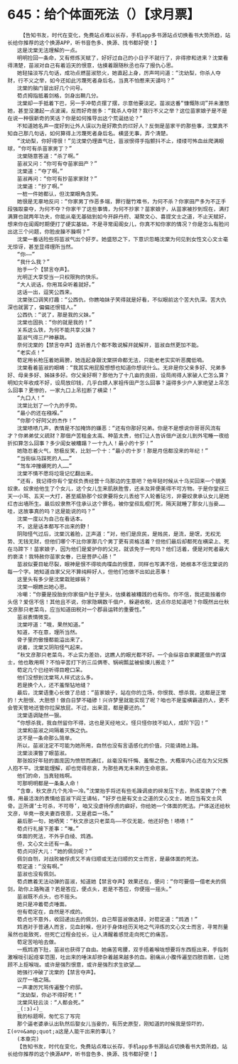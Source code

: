 # 645：给个体面死法（）【求月票】
        【告知书友，时代在变化，免费站点难以长存，手机app多书源站点切换看书大势所趋，站长给你推荐的这个换源APP，听书音色多、换源、找书都好使！】
       这是沈棠无法理解的一点。
       明明捡回一条命，又有修炼天赋了，好好过自己的小日子不就行了，非得掺和进来？沈棠看得清楚，苗淑对自己有着滔天的恨意，估摸着跟随秋丞也存了报仇心思。
       她轻描淡写几句话，成功点燃苗淑怒火，她直起上身，厉声呵问道：“沈幼梨，你杀人夺财，行不义之举，如今还如此污蔑死者身后名，当真不怕惹来天谴吗？”
       沈棠的脑门冒出好几个问号。
       荀贞拇指抵着剑格，剑身出鞘几分。
       沈棠却一手抵着下巴，另一手冲荀贞摆了摆，示意他要淡定。苗淑这番“慷慨陈词”并未激怒她，甚至没激起一点波澜，反而好奇居多：“我杀人夺财？我行不义之举？这位苗家娘子是不是在说一种很新奇的笑话？你是如何推导出这个荒诞结论？”
       不知道她名声一度好到让外人误以为是好欺负的烂好人？反倒是苗家干的那些事，沈棠真不知自己那几句话，如何算得上污蔑死者身后名。横竖无事，弄个清楚。
       “沈幼梨，你好得很！”见沈棠仍理直气壮，苗淑恨得手指颤抖不止，缕缕可怖血丝爬满眼球，“你可有杀苗家男丁？”
       沈棠随意答道：“杀了啊。”
       苗淑又问：“你可有夺苗家田产？”
       沈棠道：“夺了啊。”
       苗淑再问：“你可有抄苗家家财？”
       沈棠道：“抄了啊。”
       一桩一件她都认，但沈棠眼角含笑。
       她很是无辜地反问：“你家男丁作恶多端，罪行罄竹难书，为何不杀？你家田产多为不正手段强取豪夺，为何不夺？你家干了这些事情，为何不抄家？苗家娘子，从苗家被抄到现在，满打满算也就两年功夫，你能从毫无基础到如今开辟丹府、凝聚文心、喜提文士之道，不止天赋好，想来你在闺阁时期便打了硬实基础，不是寻常闺阁女儿，你真不知你家的情况？你是怎么有脸问出这三个问题，你脸皮臊不臊啊？”
       沈棠一番话险些将苗淑气出个好歹。她盛怒之下，下意识忽略沈棠为何见到女性文心文士毫无惊讶，甚至显得理所当然。
       “你——”
       “我什么我？”
       抬手一个【禁言夺声】。
       光明正大享受当一只权限狗的快乐。
       “大人说话，你用耳朵听着就好。”
       这话一出，逗笑公西来。
       沈棠张口调笑打趣：“公西仇，你瞧咱妹子笑得就是好看，不似眼前这个苦大仇深。苦大仇深也就罢了，偏偏还恨错人。”
       公西仇：“说了，那是我的义妹。”
       沈棠也固执：“你的就是我的！”
       关系这么铁，为何不能共享义妹？
       苗淑气得三尸神暴跳。
       奈何沈棠的【禁言夺声】连祈善几个都不敢说解开就解开，苗淑自然更加不能。
       “老实点！”
       荀定用长枪压着她肩膀，她连起身跟沈棠拼命都无法，只能老老实实听恶魔低喃。
       沈棠看着苗淑的眼睛：“我其实用屁股想想也知道你想说什么。无非是你父亲多好、兄弟多好、母亲多好、姊妹多好。你父亲好啊？那他为了十几亩的良田，设局闹得人家破人亡怎么算？明知灾年收成不好，设局放印钱，几乎白嫖人家祖传田产怎么回事？逼得多少户人家绝望上吊怎么回事？更惨的，一家九口上吊拉断了横梁！”
       “九口人！”
       沈棠比划了一个九的手势。
       “最小的还在襁褓。”
       “你那个好阿父的杰作！”
       沈棠啧啧几声，表情是不加掩饰的嫌恶：“还有你那好兄弟。你是不是想说你哥哥风流有才？你弟弟仗义疏财？那佃户苦租金太高、种苗太贵，他们让人告诉佃户送女儿到外宅睡一夜给折扣算怎么回事？多少闺女被糟蹋？一十九人！最小的十岁！”
       她隐忍着火气，怒极反笑，比划一个十：“最小的十岁！那是月信都没来的年纪！”
       “当街纵马踩死的人……”
       “驾车冲撞碾死的人……”
       沈棠不情不愿将垃圾记忆翻出来。
       “还有，我记得你有个堂叔负责经营十乌那边的生意吧？他年轻时候从十乌买回来一个貌美奴隶。奴隶给他生了个女儿，这个女儿生来肌肤胜雪，还未及笄便美得不可方物。于是你堂叔三天一小骂、五天一大打，甚至威胁那个奴隶要将女儿丢给下人轮番玷污，非要奴隶承认女儿是她红杏出墙所生。最后奴隶熬不住承认这个罪名，被你堂叔乱棍打死，隔天就睡了那女儿当妾……哇，这故事真的吗？这是能说的吗？”
       沈棠一度以为自己在看话本。
       不，这是话本都写不出来的野！
       阴阳怪气过后，沈棠沉着脸，正声道：“对，他们是庶民，是贱民，是流，是氓，无权无势、无钱无财，但他们哪个不比你家那几个男丁更有资格活着？但他们最后却都死在横梁上、死在马蹄下！苗家娘子，因为他们是爱护你的父兄，就该免于一死吗？他们活着，便是对死者最大的亵渎！我特赦你苗家女眷，已是菩萨心肠！”
       苗淑似要目眦尽裂，眼神是恨不得啖肉喋血的恨意，同样也写满不信，她根本不信沈棠说的每一个字。她知道自家父兄不算纯粹好人，但他们也做不出如此恶事！
       这里头有多少是沈棠栽赃嫁祸？
       沈棠一眼瞧出她心思。
       冷嘲：“你要是投胎到你家佃户肚子里头，估摸着被糟践的也有你。你不信，我还能按着你头信？爱信不信！其他且不说，你家隐瞒数千佃户，躲避收税，这点你总知道吧？你既然出仕秋文彦那只老菜鸟，应当知道田税对一个郡县运转的重要性。”
       苗淑表情微变。
       沈棠哼道：“哦，果然知道。”
       知道，不在意，理所当然。
       骨子里的傲慢都能溢出来了。
       说着，沈棠又阴阳怪气起来。
       “秋文彦那只老菜鸟，不止实力差劲，这瞧人的眼光都不好。一个会纵容自家藏匿佃户的谋士，他也敢用啊？不怕辛苦打下的三瓜俩枣、锅碗瓢盆被偷摸儿搬走？”
       荀定几个已经听得目瞪口呆。
       他们没想到沈棠骂人样式这么多。
       若是换个人，还不羞惭钻地缝？
       最后，沈棠语重心长做了总结：“苗家娘子，站在你的立场，你恨我、想杀我，这都是正常的！大胆恨、大胆想！做白日梦不磕碜！兴许梦里就能实现了呢？咱也不是蛮横霸道的人，更不会管天管地还管你拉屎放屁。不过，出来混，都是要还的。”
       沈棠语调陡然一狠。
       “你想杀我，我自然留你不得，这也是天经地义。怪只怪你技不如人，成阶下囚！”
       沈棠和苗淑之间隔着灭族之仇。
       这不是一条命那么简单。
       所以，苗淑注定不可能为她所用，自然也没有言语感化的价值，只能请她上路。
       沈棠淡漠瞥了眼苗淑。
       那张姣好年轻的面庞因为愤怒而通红，丝毫没有忏悔、羞惭之色，大概率内心还在为父兄族人抱不平。沈棠能理解，却也觉得悲哀，为那些再无未来的生命悲哀。
       他们的命，当真轻贱啊。
       可那明明都是一条条人命！
       “含章，秋文彦几个先冷一冷。”沈棠抬手将还有些毛躁调皮的碎发压下去，熟练变换了个表情，用最活泼的表情给苗淑下阎王请帖，“好歹也是有文士之道的文心文士，她应当有文士风骨。正所谓‘士可杀，不可辱’，咱又没虐待俘虏的癖好，你给她一个体面的死法。尸体送还给秋文彦，毕竟一夜夫妻百夜恩，又是君臣一场。”
       最后那一句，她哂笑：“秋文彦这只老菜鸟——不仅无能，他还好色！啧啧！”
       荀贞行礼接下差事：“唯。”
       体面的死法，不外乎白绫、鸩酒。
       但，文心文士还有一条。
       荀贞问好大儿：“她的佩剑呢？”
       佩剑自刎，对战败被俘虏又不肯归顺或无法归顺的文士而言，是最体面的死法。
       荀定道：“没有啊。”
       苗淑也没有佩剑。
       荀贞瞧着无法动弹的苗淑，知道她【禁言夺声】效果还在，便问：“你可要借一借老夫的佩剑，助你上路殉道？若是答应，便点头，若是不答应，你便摇一摇头。”
       苗淑既不点头，也不摇头。
       她只是冲着荀贞唾面。
       但有荀定在，自然是不成的。
       荀贞也不意外，收回递出去的佩剑，自己帮苗淑做选择，对荀定道：“鸩酒！”
       鸩酒对于普通人而言，见血封喉，但对于身体经历天地之气淬炼的文心文士而言，寻常剂量虽然也能致死，但死亡过程会拉长，让人清醒着感觉走向死亡的痛苦。
       荀定苦哈哈去做。
       一瓶鸩酒下肚，苗淑也获得了自由。她痛苦弯腰，双手捂着喉咙想要将东西抠出来，手指刺激喉咙引起痉挛范围，吐出来的唾沫却掺杂着越来越多的血。剧痛从小腹传遍至四肢百骸，让她顾不上抠喉咙。或许是强烈恨意，或许是强烈求生欲望……
       她强行冲破了沈棠的【禁言夺声】。
       议厅一墙之隔。
       一声凄厉咒骂传遍整个府邸。
       “沈幼梨，你必不得好死！”
       沈棠风轻云淡：“人都会死。”
       _(:з)∠)_
       我的标题啊，匆忙忘了写完
       那个逼老婆承认出轨然后娶女儿当妾的，有历史原型，刚知道的时候我是惊吓的，Σ(⊙▽⊙&amp;quot;a这是人能干出来的事儿？
       (本章完)
       【告知书友，时代在变化，免费站点难以长存，手机app多书源站点切换看书大势所趋，站长给你推荐的这个换源APP，听书音色多、换源、找书都好使！】